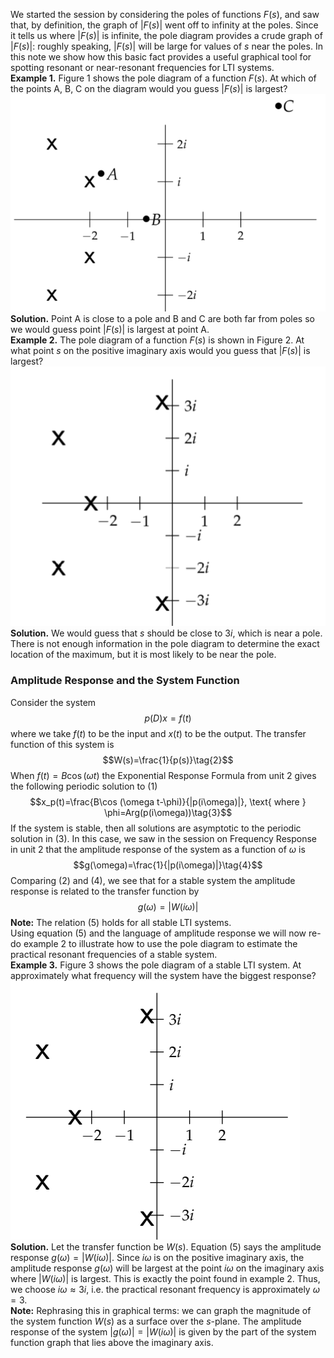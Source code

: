 We started the session by considering the poles of functions $F(s)$, and saw that, by definition, the graph of $|F(s)|$ went off to infinity at the poles. Since it tells us where $|F(s)|$ is infinite, the pole diagram provides a crude graph of $|F(s)|$: roughly speaking, $|F(s)|$ will be large for values of $s$ near the poles. In this note we show how this basic fact provides a useful graphical tool for spotting resonant or near-resonant frequencies for LTI systems.  
**Example 1.** Figure 1 shows the pole diagram of a function $F(s)$. At which of the points A, B, C on the diagram would you guess $|F(s)|$ is largest?  
![](pic320501.png)  
**Solution.** Point A is close to a pole and B and C are both far from poles so we would guess point $|F(s)|$ is largest at point A.  
**Example 2.** The pole diagram of a function $F(s)$ is shown in Figure 2. At what point $s$ on the positive imaginary axis would you guess that $|F(s)|$ is largest?  
![](pic320502.png)  
**Solution.** We would guess that $s$ should be close to $3i$, which is near a pole. There is not enough information in the pole diagram to determine the exact location of the maximum, but it is most likely to be near the pole.

### Amplitude Response and the System Function
Consider the system
$$p(D)x=f(t)\tag{1}$$
where we take $f(t)$ to be the input and $x(t)$ to be the output. The transfer function of this system is
$$W(s)=\frac{1}{p(s)}\tag{2}$$
When $f(t) = B \cos(\omega t)$ the Exponential Response Formula from unit 2 gives the following periodic solution to $(1)$
$$x_p(t)=\frac{B\cos (\omega t-\phi)}{|p(i\omega)|}, \text{ where } \phi=Arg(p(i\omega))\tag{3}$$
If the system is stable, then all solutions are asymptotic to the periodic solution in $(3)$. In this case, we saw in the session on Frequency Response in unit 2 that the amplitude response of the system as a function of $\omega$ is
$$g(\omega)=\frac{1}{|p(i\omega)|}\tag{4}$$
Comparing $(2)$ and $(4)$, we see that for a stable system the amplitude response is related to the transfer function by
$$g(\omega)=|W(i\omega)|\tag{5}$$
**Note:** The relation $(5)$ holds for all stable LTI systems.  
Using equation $(5)$ and the language of amplitude response we will now re-do example 2 to illustrate how to use the pole diagram to estimate the practical resonant frequencies of a stable system.  
**Example 3.** Figure 3 shows the pole diagram of a stable LTI system. At approximately what frequency will the system have the biggest response?  
![](pic320503.png)  
**Solution.** Let the transfer function be $W(s)$. Equation $(5)$ says the amplitude response $g(\omega) = |W(i\omega)|$. Since $i\omega$ is on the positive imaginary axis, the amplitude response $g(\omega)$ will be largest at the point $i\omega$ on the imaginary axis where $|W(i\omega)|$ is largest. This is exactly the point found in example 2. Thus, we choose $i\omega \approx 3i$, i.e. the practical resonant frequency is approximately $\omega = 3$.  
**Note:** Rephrasing this in graphical terms: we can graph the magnitude of the system function $W(s)$ as a surface over the $s$-plane. The amplitude response of the system $|g(\omega)| = |W(i\omega)|$ is given by the part of the system function graph that lies above the imaginary axis.
